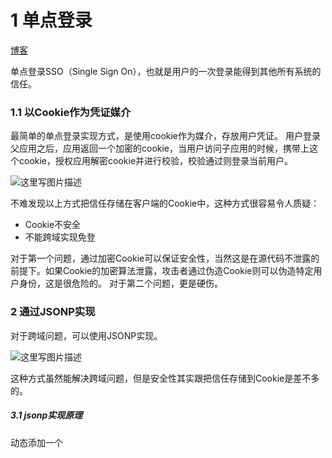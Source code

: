 # 1 单点登录

[博客](https://www.jianshu.com/p/613e44d4a464)

单点登录SSO（Single Sign  On），也就是用户的一次登录能得到其他所有系统的信任。

### 1.1 以Cookie作为凭证媒介

 最简单的单点登录实现方式，是使用cookie作为媒介，存放用户凭证。 
 用户登录父应用之后，应用返回一个加密的cookie，当用户访问子应用的时候，携带上这个cookie，授权应用解密cookie并进行校验，校验通过则登录当前用户。

![这里写图片描述](https://img-blog.csdn.net/20161123092035062)

不难发现以上方式把信任存储在客户端的Cookie中，这种方式很容易令人质疑：

- Cookie不安全
- 不能跨域实现免登

对于第一个问题，通过加密Cookie可以保证安全性，当然这是在源代码不泄露的前提下。如果Cookie的加密算法泄露，攻击者通过伪造Cookie则可以伪造特定用户身份，这是很危险的。 
 对于第二个问题，更是硬伤。



### 2 通过JSONP实现

 对于跨域问题，可以使用JSONP实现。 

![这里写图片描述](https://img-blog.csdn.net/20161123092145251)

这种方式虽然能解决跨域问题，但是安全性其实跟把信任存储到Cookie是差不多的。



##### 3.1 jsonp实现原理

动态添加一个<script>标签，script标签的src属性是没有跨域的限制的。 





### 3 通过页面重定向的方式 

 父应用提供一个GET方式的登录接口，用户通过子应用重定向连接的方式访问这个接口，如果用户还没有登录，则返回一个的登录页面，用户输入账号密码进行登录。如果用户已经登录了，则生成加密的Token，并且重定向到子应用提供的验证Token的接口，通过解密和校验之后，子应用登录当前用户。

![这里写图片描述](https://img-blog.csdn.net/20161123092255186)

这种方式较前面两种方式，接解决了上面两种方法暴露出来的安全性问题和跨域的问题，但是并没有前面两种方式方便。 
 安全与方便，本来就是一对矛盾。



### 4 使用独立登录系统 

 一般说来，大型应用会把授权的逻辑与用户信息的相关逻辑独立成一个应用，称为用户中心。 
 用户中心不处理业务逻辑，只是处理用户信息的管理以及授权给第三方应用。第三方应用需要登录的时候，则把用户的登录请求转发给用户中心进行处理，用户处理完毕返回凭证，第三方应用验证凭证，通过后就登录用户。

要点：

token是识别客户端身份的唯一标示，如果加密不够严密，被人伪造那就完蛋了。

采用何种方式加密才是安全可靠的呢？

可以采用`JWT + RSA非对称加密`

### 4.1 jwt

包括Header，Payload，Signature三部分。

流程：

- 1、用户登录
- 2、服务的认证，通过后根据secret生成token
- 3、将生成的token返回给浏览器
- 4、用户每次请求携带token
- 5、服务端利用公钥解读jwt签名，判断签名有效后，从Payload中获取用户信息
- 6、处理请求，返回响应结果

因为JWT签发的token中已经包含了用户的身份信息，并且每次请求都会携带，这样服务的就无需保存用户信息，甚至无需去数据库查询，完全符合了Rest的无状态规范。





### 4.2 RSA

![](./assets/2.6.png)

结合RSA的认证流程：

- 我们首先利用RSA生成公钥和私钥。私钥保存在授权中心，公钥保存在Zuul和各个信任的微服务
- 用户请求登录
- 授权中心校验，通过后用私钥对JWT的token进行签名加密
- 返回jwt给用户
- 用户携带JWT访问
- Zuul直接通过公钥解密JWT，进行验证，验证通过则放行
- 请求到达微服务，微服务直接用公钥解析JWT，获取用户信息，无需访问授权中心





# 2 HTTP是不保存状态的协议,如何保存用户状态

Cookie 和 Session都是用来跟踪浏览器用户身份的会话方式，但是两者的应用场景不太一样。

### 2.1 cookie

Cookie 一般用来保存用户信息 比如：

1. 我们在 Cookie 中保存已经登录过的用户信息，下次访问网站的时候页面可以自动帮你登录的一些基本信息给填了。除此之外，Cookie 还能保存用户首选项，主题和其他设置信息。
2. 使用Cookie 保存 session 或者 token ，向后端发送请求的时候带上 Cookie，这样后端就能取到session或者token了。这样就能记录用户当前的状态了，因为 HTTP 协议是无状态的。
3. Cookie 还可以用来记录和分析用户行为。举个简单的例子你在网上购物的时候，因为HTTP协议是没有状态的，如果服务器想要获取你在某个页面的停留状态或者看了哪些商品，一种常用的实现方式就是将这些信息存放在Cookie 



### 2.2 session

Session 的主要作用就是通过服务端记录用户的状态（session的本质就是cookie带上一个可以识别用户身份的session id）,用户成功登陆系统，会返回给客户端具有 SessionID 的 Cookie，当用户向后端发起请求的时候会把 SessionID 带上 。

**Session 的主要作用就是通过服务端记录用户的状态。** 典型的场景是购物车，当你要添加商品到购物车的时候，系统不知道是哪个用户操作的，因为 HTTP 协议是无状态的。服务端给特定的用户创建特定的 Session 之后就可以标识这个用户并且跟踪这个用户了。 



### 2.3  区别

1. cookie是存在于客户端的，而session是存在于服务器端的。因此cookie是可以关闭的，而session由于是存在于服务器端，所以是无法禁用关闭的，无论cookie工作与否，session都能正常工作。
2. 在存储的数据方面，session能够存储任意的java对象，而cookie只能存储string类型的对象。
3. cookie的存储限制了数据量，只允许4KB，而session是无限量的 
4. Cookie 存储在客户端中，而Session存储在服务器上，相对来说 Session 安全性更高。如果要在 Cookie 中存储一些敏感信息，不要直接写入 Cookie 中，最好能将 Cookie 信息加密然后使用到的时候再去服务器端解密。



### 2.4 如果单点登录Cookie 被禁用怎么办

单点登录的原理是后端生成一个 session ID，然后设置到 cookie，后面的所有请求浏览器都会带上 cookie，  然后服务端从 cookie 里获取 session ID，再查询到用户信息。所以，保持登录的关键不是 cookie，而是通过  cookie 保存和传输的 session ID，其本质是能获取用户信息的数据。除了 cookie，还通常使用 HTTP 请求头来传  输。但是这个请求头浏览器不会像 cookie 一样自动携带，需要手工处理。 

**最常用的就是利用 URL 重写把 Session ID 直接附加在URL路径的后面。** 





# 3 URI和URL的区别

* URI(Uniform Resource Identifier) 是统一资源标志符，可以唯一标识一个资源。
* URL(Uniform Resource Location) 是统一资源定位符，可以提供该资源的路径。它是一种具体的 URI，即 URL 可以用来标识一个资源，而且还指明了如何 locate 这个资源。

URI的作用像身份证号一样，URL的作用更像家庭住址一样。URL是一种具体的URI，它不仅唯一标识资源，而且还提供了定位该资源的信息。



**示例：**

request.getRequestURI() 返回值类似：/xuejava/requestdemo.jsp  

 request.getRequestURL() 返回值类似：<http://localhost:8080/xuejava/requestdemo.jsp> 

**所以说URI更像一个人的名片，而URL是这个人的名片+地址。**





# 4 HTTPS 

[][https://blog.csdn.net/hherima/article/details/52469267]

[HTTPS协议详解(一)：HTTPS基础知识](http://blog.csdn.net/hherima/article/details/52469267)  

[HTTPS协议详解(二)：TLS/SSL工作原理](http://blog.csdn.net/hherima/article/details/52469360) 

[HTTPS协议详解(四)：TLS/SSL握手过程](http://blog.csdn.net/hherima/article/details/52469674)

[HTTPS协议详解(五)：HTTPS性能与优化](http://blog.csdn.net/hherima/article/details/52469787) 



## 4.1 基础知识

TLS/SSL全称安全传输层协议Transport Layer Security, 是介于TCP和HTTP之间的一层安全协议，不影响原有的TCP协议和HTTP协议，所以使用HTTPS基本上不需要对HTTP页面进行太多的改造。
![](./assets/2.1.png)



##### 4.1.1 什么是HTTPS

HTTPS是在HTTP上建立SSL加密层，并对传输数据进行加密，是HTTP协议的安全版。HTTPS主要作用是：
（1）对数据进行加密，并建立一个信息安全通道，来保证传输过程中的数据安全;
（2）对网站服务器进行真实身份认证。

##### 4.1.2 什么是HTTP

​    HTTP是互联网上应用最为广泛的一种网络协议，是一个客户端和服务器端请求和应答的标准(TCP)，用于从WWW服务器传输超文本到本地浏览器的传输协议。HTTP是采用明文形式进行数据传输，极易被不法份子窃取和篡改。

##### 4.1.3 HTTPS和HTTP的区别是什么

![](./assets/2.2.png)

1. HTTPS是加密传输协议，HTTP是明文传输协议;
2. HTTPS需要用到SSL证书，而HTTP不用;
3. HTTPS比HTTP更加安全，对搜索引擎更友好，利于SEO【参考：（1）为保护用户隐私安全,谷歌优先索引HTTPS网页、（2）百度开放收录https站点，https全网化势不可挡】;
4. HTTPS标准端口443，HTTP标准端口80;
5.  HTTPS基于传输层，HTTP基于应用层;
6.  HTTPS在浏览器显示绿色安全锁，HTTP没有显示;

​    总的来说HTTPS比HTTP更加安全，能够有效的保护网站用户的隐私信息安全，这也是为什么现在的HTTPS网站越来越多。





## 4.2 TLS/SSL工作原理

[博客](https://www.cnblogs.com/chenming-1998/p/11776204.html)

TLS/SSL的功能实现主要依赖于三类基本算法：散列函数 Hash、对称加密和非对称加密，其利用非对称加密实现身份认证和密钥协商，对称加密算法采用协商的密钥对数据加密，基于散列函数验证信息的完整性。   

![](./assets/2.3.png)

**散列函数Hash**

​    常见的有 MD5、SHA1、SHA256，该类函数特点是函数单向不可逆、对输入非常敏感、输出长度固定，针对数据的任何修改都会改变散列函数的结果，用于防止信息篡改并验证数据的完整性;
    在信息传输过程中，散列函数不能单独实现信息防篡改，因为明文传输，中间人可以修改信息之后重新计算信息摘要，因此需要对传输的信息以及信息摘要进行加密;

**对称加密**

​    常见的有 AES-CBC、DES、3DES、AES-GCM等，相同的密钥可以用于信息的加密和解密，掌握密钥才能获取信息，能够防止信息窃听，通信方式是1对1;
    对称加密的优势是信息传输1对1，需要共享相同的密码，密码的安全是保证信息安全的基础，服务器和 N 个客户端通信，需要维持 N 个密码记录，且缺少修改密码的机制;

 **非对称加密**

​    即常见的 RSA 算法，还包括 ECC、DH 等算法，算法特点是，密钥成对出现，一般称为公钥(公开)和私钥(保密)，公钥加密的信息只能私钥解开，私钥加密的信息只能公钥解开。因此掌握公钥的不同客户端之间不能互相解密信息，只能和掌握私钥的服务器进行加密通信，服务器可以实现1对多的通信，客户端也可以用来验证掌握私钥的服务器身份。
    非对称加密的特点是信息传输1对多，服务器只需要维持一个私钥就能够和多个客户端进行加密通信，但服务器发出的信息能够被所有的客户端解密，且该算法的计算复杂，加密速度慢。
    结合三类算法的特点，TLS的基本工作方式是，客户端使用非对称加密与服务器进行通信，实现身份验证并协商对称加密使用的密钥，然后对称加密算法采用协商密钥对信息以及信息摘要进行加密通信，不同的节点之间采用的对称密钥不同，从而可以保证信息只能通信双方获取



## 4.3 CA证书的申请及其使用过程

上面客户端使用HTTPS与服务器通信中使用到了CA认证，这里可能大家会问为什么不直接使用非对称加密的形式直接进行.

非对称加密的优点：

非对称加密采用公有密匙和私有密匙的方式，解决了http中消息保密性问题，而且使得私有密匙泄露的风险降低。

因为公匙加密的消息只有对应的私匙才能解开，所以较大程度上保证了消息的来源性以及消息的准确性和完整性。

非对称加密的缺点：

非对称加密时需要使用到接收方的公匙对消息进行加密，但是公匙不是保密的，任何人都可以拿到，中间人也可以。那么中间人可以做两件事，第一件是中间人可以在客户端与服务器交换公匙的时候，将客户端的公匙替换成自己的。这样服务器拿到的公匙将不是客户端的，而是中间人的。服务器也无法判断公匙来源的正确性。第二件是中间人可以不替换公匙，但是他可以截获客户端发来的消息，然后篡改，然后用服务器的公匙加密再发往服务器，服务器将收到错误的消息。

非对称加密的性能相对对称加密来说会慢上几倍甚至几百倍，比较消耗系统资源。正是因为如此，https将两种加密结合了起来。



**为了应对上面非对称加密带来的问题，我们就引入了数字证书与数字签名:**

故CA认证介入我们的HTTPS连接的过程如下：

1、服务器拥有自己的私钥与公钥

2、服务器将公钥交给CA认证机构，请求给予一份数字证书

3、CA认证机构生成数字证书，并颁发给服务器

4、服务器将带有公钥信息的数字证书发给客户端

5、进入客户端生成对称密钥再进行对接的过程......






## 4.4 TLS/SSL握手过程

SSL：（Secure Socket Layer，安全套接字层），位于可靠的面向连接的网络层协议和应用层协议之间的一种协议层。SSL通过互相认证、使用数字签名确保完整性、使用加密确保私密性，以实现客户端和服务器之间的安全通讯。该协议由两层组成：SSL记录协议和SSL握手协议。

TLS：(Transport Layer Security，传输层安全协议)，用于两个应用程序之间提供保密性和数据完整性。该协议由两层组成：TLS记录协议和TLS握手协议。






## 4.5 HTTPS性能与优化

https缺点:

（1）HTTPS协议握手阶段比较费时，会使页面的加载时间延长近50%，增加10%到20%的耗电；

（2）HTTPS连接缓存不如HTTP高效，会增加数据开销和功耗，甚至已有的安全措施也会因此而受到影响；

（3）SSL证书需要钱，功能越强大的证书费用越高，个人网站、小网站没有必要一般不会用。

（4）SSL证书通常需要绑定IP，不能在同一IP上绑定多个域名，IPv4资源不可能支撑这个消耗。

（5）HTTPS协议的加密范围也比较有限，在黑客攻击、拒绝服务攻击、服务器劫持等方面几乎起不到什么作用。最关键的，SSL证书的信用链体系并不安全，特别是在某些国家可以控制CA根证书的情况下，中间人攻击一样可行。




>  见博客





# 5 HTTP长连接和短连接

[博客](https://www.cnblogs.com/gotodsp/p/6366163.html)

## 5.1 HTTP协议与TCP/IP协议的关系

HTTP的长连接和短连接本质上是TCP长连接和短连接。HTTP属于应用层协议，在传输层使用TCP协议，在网络层使用IP协议。  IP协议主要解决网络路由和寻址问题，TCP协议主要解决如何在IP层之上可靠地传递数据包，使得网络上接收端收到发送端所发出的所有包，并且顺序与发送顺序一致。TCP协议是可靠的、面向连接的。



## 5.2 什么是长连接、短连接？

在HTTP/1.0中默认使用短连接。也就是说，客户端和服务器每进行一次HTTP操作，就建立一次连接，任务结束就中断连接。当客户端浏览器访问的某个HTML或其他类型的Web页中包含有其他的Web资源（如JavaScript文件、图像文件、CSS文件等），每遇到这样一个Web资源，浏览器就会重新建立一个HTTP会话。

而从HTTP/1.1起，默认使用长连接，用以保持连接特性。使用长连接的HTTP协议，会在响应头加入这行代码：

> Connection:keep-alive

在使用长连接的情况下，当一个网页打开完成后，客户端和服务器之间用于传输HTTP数据的TCP连接不会关闭，客户端再次访问这个服务器时，会继续使用这一条已经建立的连接。Keep-Alive不会永久保持连接，它有一个保持时间，可以在不同的服务器软件（如Apache）中设定这个时间。实现长连接需要客户端和服务端都支持长连接。





## 5.3 长连接和短连接的优点和缺点

**长连接：**

- 优点：可以省去较多的TCP建立和关闭的操作，减少浪费，节约时间。**对于频繁请求资源的客户端适合使用长连接。**
- 缺点：在长连接的应用场景下，client端一般不会主动关闭连接，当client与server之间的连接一直不关闭，随着客户端连接越来越多，server会保持过多连接。这时候server端需要采取一些策略，如关闭一些长时间没有请求发生的连接，这样可以避免一些恶意连接导致server端服务受损；如果条件允许则可以限制每个客户端的最大长连接数，这样可以完全避免恶意的客户端拖垮整体后端服务。



**短连接：**

- 优点：对于服务器来说管理较为简单，存在的连接都是有用的连接，不需要额外的控制手段。
- 缺点：每个TCP连接都需要三步握手，这需要时间，如果每个操作都是先连接，再操作的话那么处理速度会降低很多。如果客户请求频繁，将在TCP的建立和关闭操作上浪费较多时间和带宽。 



## 5.4 应用场景

**长连接**多用于操作频繁，点对点的通讯，而且连接数不能太多情况。例如：**数据库的连接用长连接**，  如果用短连接频繁的通信会造成socket错误，而且频繁的socket 创建也是对资源的浪费。 

**短链接**：一**般用于像WEB网站的http服务**，因为长连接对于服务端来说会耗费一定的资源，而像WEB网站这么频繁的成千上万甚至上亿客户端的连接用短连接会更省一些资源，如果用长连接，而且同时有成千上万的用户，如果每个用户都占用一个连接的话，那可想而知吧。所以并发量大，但每个用户无需频繁操作情况下需用短连好。





# 6 HTTP 1.0和HTTP 1.1的主要区别

1. **长连接** : **在HTTP/1.0中，默认使用的是短连接**，也就是说每次请求都要重新建立一次连接。HTTP 是基于TCP/IP协议的,每一次建立或者断开连接都需要三次握手四次挥手的开销，如果每次请求都要这样的话，开销会比较大。因此最好能维持一个长连接，可以用个长连接来发多个请求。**HTTP 1.1起，默认使用长连接** ,默认开启Connection： keep-alive。 **HTTP/1.1的持续连接有非流水线方式和流水线方式** 。流水线方式是客户在收到HTTP的响应报文之前就能接着发送新的请求报文。与之相对应的非流水线方式是客户在收到前一个响应后才能发送下一个请求。
2. **错误状态响应码** :在HTTP1.1中新增了24个错误状态响应码，如409（Conflict）表示请求的资源与资源的当前状态发生冲突；410（Gone）表示服务器上的某个资源被永久性的删除。
3. **缓存处理**   :在HTTP1.0中主要使用header里的If-Modified-Since,Expires来做为缓存判断的标准，HTTP1.1则引入了更多的缓存控制策略例如Entity  tag，If-Unmodified-Since, If-Match, If-None-Match等更多可供选择的缓存头来控制缓存策略。
4. **带宽优化及网络连接的使用**   :HTTP1.0中，存在一些浪费带宽的现象，例如客户端只是需要某个对象的一部分，而服务器却将整个对象送过来了，并且不支持断点续传功能，HTTP1.1则在请求头引入了range头域，它允许只请求资源的某个部分，即返回码是206（Partial  Content），这样就方便了开发者自由的选择以便于充分利用带宽和连接。





# 7 在浏览器中输入url地址 ->> 显示主页的过程

**总体来说分为以下几个过程:**

1. DNS解析
2. TCP连接
3. 发送HTTP请求
4. 服务器处理请求并返回HTTP报文
5. 浏览器解析渲染页面
6. 连接结束



**DNS解析：将域名解析为ip地址**

1. 主机先向本地域名服务器进行递归查询
2. 本地域名服务器向一个根域名服务器进行查询
3. 根域名服务器告诉本地域名服务器，下一次应该查询的顶级域名服务器的IP地址
4. 本地域名服务器向顶级域名服务器进行查询
5. 顶级域名服务器告诉本地域名服务器，下一步查询权限服务器的IP地址
6. 本地域名服务器向权限服务器进行查询
7. 权限服务器告诉本地域名服务器所查询的主机的IP地址
8. 本地域名服务器最后把查询结果告诉主机 

（DNS缓存+DNS负载均衡）



**TCP连接：**

三次握手



**HTTPS协议：SSL和TLS加密**

在HTTP报文进入TCP报文之前，先使用SSL对HTTP报文进行加密。从网络的层级结构看它位于HTTP协议与TCP协议之间。 HTTPS在传输数据之前需要客户端与服务器进行一个握手(TLS/SSL握手)，在握手过程中将确立双方加密传输数据的密码信息。TLS/SSL使用了非对称加密，对称加密以及hash等。具体过程请参考经典的阮一峰先生的博客[TLS/SSL握手过程](http://www.ruanyifeng.com/blog/2014/09/illustration-ssl.html)。 HTTPS相比于HTTP，虽然提供了安全保证，但是势必会带来一些时间上的损耗，如握手和加密等过程，是否使用HTTPS需要根据具体情况在安全和性能方面做出权衡。 



**发送HTTP请求：**

1. 建立连接后，客户机发送一个请求报文给服务器.

2. 服务器接到请求后，给予相应的响应报文。

3. 客户端接收服务器所返回的信息通过浏览器显示在用户的显示屏上，然后客户机与服务器断开连接。

     渲染过程：浏览器是一个边解析边渲染的过程。首先浏览器解析HTML文件构建DOM树，然后解析CSS文件构建渲染树，等到渲染树构建完成后，浏览器开始布局渲染树并将其绘制到屏幕上。 JS的解析是由浏览器中的JS解析引擎完成的。 

如果在以上过程中的某一步出现错误，那么产生错误的信息将返回到客户端，有显示屏输出。



HTTP请求报文主要由请求行、请求头部、请求正文3部分组成。

![](./assets/1.5.png)



**1.请求行**

| 组成部分(之间由空格分隔) | 内容                                                         |
| ------------------------ | ------------------------------------------------------------ |
| 请求方法                 | 包括GET、HEAD、PUT、POST、TRACE、OPTIONS、DELETE以及扩展方法<br>当然并不是所有的服务器都实现了所有的方法，部分方法即便支持，处于安全性的考虑也是不可用的 |
| URL                      | ---                                                          |
| 以及协议版本             | HTTP/主版本号.次版本号，常用的有HTTP/1.0和HTTP/1.1           |





**2.请求头部**

请求头部为请求报文添加了一些附加信息，由“名/值”对组成，每行一对，名和值之间使用冒号分隔

常见请求头如下：

![](./assets/1.6.png)

请求头部的最后会有一个空行，表示请求头部结束，接下来为请求正文，这一行非常重要，必不可少 



**3.请求正文**

可选部分，比如GET请求就没有请求正文





**HTTP响应报文格式**

HTTP响应报文主要由状态行、响应头部、响应正文3部分组成

![](./assets/1.7.png)

**1.状态行**

由3部分组成，分别为：协议版本，状态码，状态码描述，之间由空格分隔。

| 状态代码 | 含义                               |
| -------- | ---------------------------------- |
| 1xx      | HTTP/1.1向协议中引入了信息性状态码 |
| 2xx      | 表示成功                           |
| 3xx      | 指资源重定向                       |
| 4xx      | 指客户端请求出错                   |
| 5xx      | 指服务端出错                       |

这里列举几个常见的：

![](./assets/1.8.png)



**2.响应头部**

与请求头部类似，为响应报文添加了一些附加信息

常见响应头部如下：

![](./assets/1.9.png)







[具体-博客](https://segmentfault.com/a/1190000006879700)





# 8 各种协议与HTTP协议之间的关系

[超级好的一篇博客，总结了ip/tcp协议簇](https://developer.51cto.com/art/201906/597961.htm#topx)

![](./assets/2.5.png)





# 9 http和https的区别

1. 端口 ：HTTP的URL由“http://”起始且默认使用端口80，而HTTPS的URL由“https://”起始且默认使用端口443。
2. 安全性和资源消耗： HTTP协议运行在TCP之上，所有传输的内容都是明文，客户端和服务器端都无法验证对方的身份。HTTPS是运行在SSL/TLS之上的HTTP协议，SSL/TLS 运行在TCP之上。所有传输的内容都经过加密，加密采用对称加密，但对称加密的密钥用服务器方的证书进行了非对称加密。所以说，HTTP 安全性没有 HTTPS高，但是 HTTPS 比HTTP耗费更多服务器资源。

- 对称加密：密钥只有一个，加密解密为同一个密码，且加解密速度快，典型的对称加密算法有DES、AES等；
- 非对称加密：密钥成对出现（且根据公钥无法推知私钥，根据私钥也无法推知公钥），加密解密使用不同密钥（公钥加密需要私钥解密，私钥加密需要公钥解密），相对对称加密速度较慢，典型的非对称加密算法有RSA、DSA等。



# （明天再看）9 CLOSE_WAIT状态的原因与解决方法 

https://blog.csdn.net/libaineu2004/article/details/78886182   